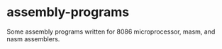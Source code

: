 # assembly-programs
Some assembly programs written for 8086 microprocessor, masm, and nasm assemblers.
